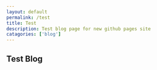```yaml
---
layout: default
permalink: /test
title: Test
description: Test blog page for new github pages site
catagories: ['blog']
---
```


## Test Blog
